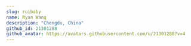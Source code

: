 ```yaml
---
slug: ruibaby
name: Ryan Wang
description: "Chengdu, China"
github_id: 21301288
github_avatar: https://avatars.githubusercontent.com/u/21301288?v=4
---
```


